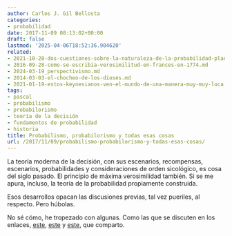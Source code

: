 ```yaml
---
author: Carlos J. Gil Bellosta
categories:
- probabilidad
date: 2017-11-09 08:13:02+00:00
draft: false
lastmod: '2025-04-06T18:52:36.904620'
related:
- 2021-10-28-dos-cuestiones-sobre-la-naturaleza-de-la-probabilidad-planteadas-por-keynes-en-1921-pero-que-siguen-hoy-igual-de-vigentes.md
- 2016-09-28-como-se-escribia-verosimilitud-en-frances-en-1774.md
- 2024-03-19_perspectivismo.md
- 2014-03-03-el-chocheo-de-los-dioses.md
- 2021-01-19-estos-keynesianos-ven-el-mundo-de-una-manera-muy-muy-loca.md
tags:
- pascal
- probabilismo
- probabilorismo
- teoría de la decisión
- fundamentos de probabilidad
- historia
title: Probabilismo, probabilorismo y todas esas cosas
url: /2017/11/09/probabilismo-probabilorismo-y-todas-esas-cosas/
---
```


La teoría moderna de la decisión, con sus escenarios, recompensas, escenarios, probabilidades y consideraciones de orden sicológico, es cosa del siglo pasado. El principio de máxima verosimilidad también. Si se me apura, incluso, la teoría de la probabilidad propiamente construida.

Esos desarrollos opacan las discusiones previas, tal vez pueriles, al respecto. Pero húbolas.

No sé cómo, he tropezado con algunas. Como las que se discuten en los enlaces, [este](https://en.wikipedia.org/wiki/Probabilism), [este](https://en.wikipedia.org/wiki/Catholic_probabilism) y [este](http://www.leynatural.es/2013/04/10/pascal-y-los-probabilismos/), que comparto.